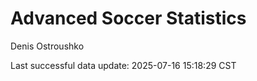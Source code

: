 # Advanced Soccer Statistics
Denis Ostroushko

<!-- gfm -->

Last successful data update: 2025-07-16 15:18:29 CST
